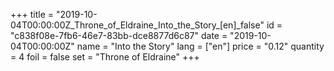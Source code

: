 +++
title = "2019-10-04T00:00:00Z_Throne_of_Eldraine_Into_the_Story_[en]_false"
id = "c838f08e-7fb6-46e7-83bb-dce8877d6c87"
date = "2019-10-04T00:00:00Z"
name = "Into the Story"
lang = ["en"]
price = "0.12"
quantity = 4
foil = false
set = "Throne of Eldraine"
+++
